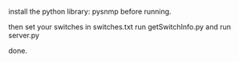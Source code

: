 install the python library: pysnmp before running.

then set your switches in switches.txt
run getSwitchInfo.py and run server.py

done.

